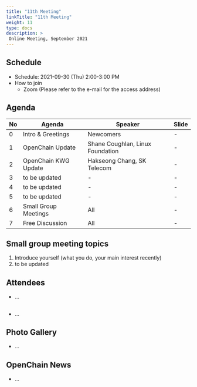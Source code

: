 ```yaml
---
title: "11th Meeting"
linkTitle: "11th Meeting"
weight: 11
type: docs
description: >
 Online Meeting, September 2021
---
```


## Schedule

* Schedule: 2021-09-30 (Thu) 2:00-3:00 PM
* How to join
   - Zoom (Please refer to the e-mail for the access address)

## Agenda
| No | Agenda | Speaker | Slide |
|----|-----------------|------|------|
| 0 | Intro & Greetings | Newcomers | - |
| 1 | OpenChain Update | Shane Coughlan, Linux Foundation | - |
| 2 | OpenChain KWG Update | Hakseong Chang, SK Telecom | - |
| 3 | to be updated | - | - |
| 4 | to be updated | - | - |
| 5 | to be updated | - | - |
| 6 | Small Group Meetings | All | - |
| 7 | Free Discussion | All | - |

## Small group meeting topics
1. Introduce yourself (what you do, your main interest recently)
2. to be updated

## Attendees
* ...

##
* ...

## Photo Gallery
* ...

## OpenChain News
* ...
